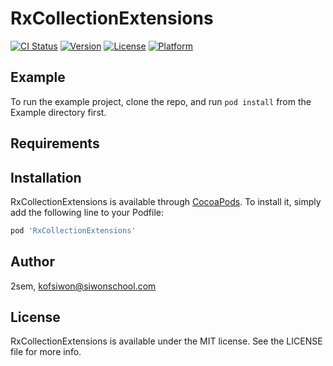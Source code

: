 # RxCollectionExtensions

[![CI Status](https://img.shields.io/travis/2sem/RxCollectionExtensions.svg?style=flat)](https://travis-ci.org/2sem/RxCollectionExtensions)
[![Version](https://img.shields.io/cocoapods/v/RxCollectionExtensions.svg?style=flat)](https://cocoapods.org/pods/RxCollectionExtensions)
[![License](https://img.shields.io/cocoapods/l/RxCollectionExtensions.svg?style=flat)](https://cocoapods.org/pods/RxCollectionExtensions)
[![Platform](https://img.shields.io/cocoapods/p/RxCollectionExtensions.svg?style=flat)](https://cocoapods.org/pods/RxCollectionExtensions)

## Example

To run the example project, clone the repo, and run `pod install` from the Example directory first.

## Requirements

## Installation

RxCollectionExtensions is available through [CocoaPods](https://cocoapods.org). To install
it, simply add the following line to your Podfile:

```ruby
pod 'RxCollectionExtensions'
```

## Author

2sem, kofsiwon@siwonschool.com

## License

RxCollectionExtensions is available under the MIT license. See the LICENSE file for more info.
